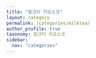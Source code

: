 ```yaml
---
title: "밀크티 키오스크"
layout: category
permalink: /categories/milktea/
author_profile: true
taxonomy: 밀크티 키오스크
sidebar:
  nav: "categories"
---
```

